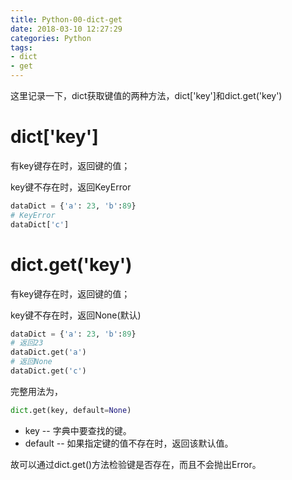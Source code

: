 ```yaml
---
title: Python-00-dict-get
date: 2018-03-10 12:27:29
categories: Python
tags:
- dict
- get
---
```




这里记录一下，dict获取键值的两种方法，dict['key']和dict.get('key')

# dict['key']

有key键存在时，返回键的值；

key键不存在时，返回KeyError

```python
dataDict = {'a': 23, 'b':89}
# KeyError
dataDict['c']
```

# dict.get('key')

有key键存在时，返回键的值；

key键不存在时，返回None(默认)

```python
dataDict = {'a': 23, 'b':89}
# 返回23
dataDict.get('a')
# 返回None
dataDict.get('c')
```

完整用法为，

```python
dict.get(key, default=None)
```

- key -- 字典中要查找的键。
- default -- 如果指定键的值不存在时，返回该默认值。

故可以通过dict.get()方法检验键是否存在，而且不会抛出Error。